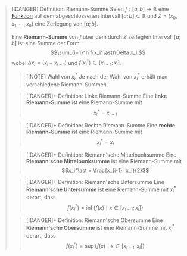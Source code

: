 > [!DANGER] Definition: Riemann-Summe
> Seien $f: [a,b]\to \mathbb{R}$ eine [Funktion](../../Funktionen/Funktion.md) auf dem abgeschlossenen Intervall $[a;b]\subset\mathbb{R}$ und $Z = (x_0,x_1,\cdots,x_n)$ eine Zerlegung von $[a;b]$.
> 
> Eine **Riemann-Summe** von $f$ über dem durch $Z$ zerlegten Intervall $[a;b]$ ist eine Summe der Form
> $$\sum_{i=1}^n f(x_i^\ast)\Delta x_i,$$
> wobei $\Delta x_i = (x_i - x_{i-1})$ und $f(x_i^\ast) \in [x_{i-1};x_i]$.
> > [!NOTE] Wahl von $x_i^\ast$
> > Je nach der Wahl von $x_i^\ast$ erhält man verschiedene Riemann-Summen.
> 
> > [!DANGER]+ Definition: Linke Riemann-Summe
> > Eine **linke Riemann-Summe** ist eine Riemann-Summe mit 
> > $$x_i^\ast = x_{i-1}$$
> 
> > [!DANGER]+ Definition: Rechte Riemann-Summe
> > Eine **rechte Riemann-Summe** ist eine Riemann-Summe mit 
> > $$x_i^\ast = x_{i}$$
> 
> > [!DANGER]+ Definition: Riemann'sche Mittelpunksumme
> > Eine **Riemann'sche Mittelpunksumme** ist eine Riemann-Summe mit 
> > $$x_i^\ast = \frac{x_{i-1}+x_i}{2}$$
> 
> > [!DANGER]+ Definition: Riemann'sche Untersumme
> > Eine **Riemann'sche Untersumme** ist eine Riemann-Summe mit $x_i^\ast$ derart, dass
> > $$f(x_i^\ast) = \inf \{f(x) \mid x\in [x_{i-1};x_i]\}$$
> 
> > [!DANGER]+ Definition: Riemann'sche Obersumme
> > Eine **Riemann'sche Obersumme** ist eine Riemann-Summe mit $x_i^\ast$ derart, dass
> > $$f(x_i^\ast) = \sup \{f(x) \mid x\in [x_{i-1};x_i]\}$$
